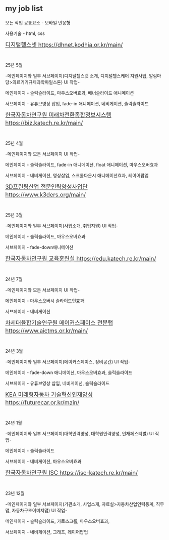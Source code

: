 <h2 style="color:#333; font-weight:bold; font-size:24px;">my job list</h2>
<p>모든 작업 공통요소 - 모바일 반응형</p>
<p>사용기술 - html, css</p>
<a href="https://dhnet.kodhia.or.kr/main/" target="_blank" style="display:block;margin-bottom:10px;font-size:18px;line-height:1.4;color:#333;">디지털헬스넷 https://dhnet.kodhia.or.kr/main/</a><br /> 
<p>25년 5월</p>
<p>-메인페이지와 일부 서브페이지(디지털헬스넷 소개, 디지털헬스케어 지원사업, 알림마당>의료기기규제과학마일스톤) UI 작업-</p>
<p>메인페이지 - 슬릭슬라이드, 마우스오버효과, 배너슬라이드 애니메이션 </p>
<p>서브페이지 - 유튜브영상 삽입, fade-in 애니메이션, 네비게이션, 슬릭슬라이드</p>
<a href="https://biz.katech.re.kr/main/" target="_blank" style="display:block;margin-bottom:10px;font-size:18px;line-height:1.4;color:#333;">한국자동차연구원 미래차전환종합정보시스템 https://biz.katech.re.kr/main/</a><br /> 
<p>25년 4월</p>
<p>-메인페이지와 모든 서브페이지 UI 작업-</p>
<p>메인페이지 - 슬릭슬라이드, fade-in 애니메이션, float 애니메이션, 마우스오버효과</p>
<p>서브페이지 - 네비게이션, 영상삽입, 스크롤다운시 애니메이션효과, 레이어팝업</p>
<a href="https://www.k3ders.org/main/" target="_blank" style="display:block;margin-bottom:10px;font-size:18px;line-height:1.4;color:#333;">3D프린팅산업 전문인력양성사업단 https://www.k3ders.org/main/</a><br /> 
<p>25년 3월</p>
<p>-메인페이지와 일부 서브페이지(사업소개, 취업지원) UI 작업-</p>
<p>메인페이지 - 슬릭슬라이드, 마우스오버효과 </p>
<p>서브페이지 - fade-down애니메이션</p>
<a href="https://edu.katech.re.kr/main/" target="_blank" style="display:block;margin-bottom:10px;font-size:18px;line-height:1.4;color:#333;">한국자동차연구원 교육훈련실 https://edu.katech.re.kr/main/</a><br />
<p>24년 7월</p>
<p>-메인페이지와 모든 서브페이지 UI 작업-</p>
<p>메인페이지 - 마우스오버시 슬라이드인효과</p>
<p>서브페이지 - 네비게이션</p>
<a href="https://www.aictms.or.kr/main/" target="_blank" style="display:block;margin-bottom:10px;font-size:18px;line-height:1.4;color:#333;">차세대융합기술연구원 메이커스페이스 전문랩 https://www.aictms.or.kr/main/</a><br /> 
<p>24년 3월</p>
<p>-메인페이지와 일부 서브페이지(메이커스페이스, 장비공간) UI 작업-</p>
<p>메인페이지 - fade-down 애니메이션, 마우스오버효과, 슬릭슬라이드</p>
<p>서브페이지 - 유튜브영상 삽입, 네비게이션, 슬릭슬라이드</p>
<a href="https://futurecar.or.kr/main/" target="_blank" style="display:block;margin-bottom:10px;font-size:18px;line-height:1.4;color:#333;">KEA 미래형자동차 기술혁신인재양성 https://futurecar.or.kr/main/</a><br /> 
<p>24년 1월</p>
<p>-메인페이지와 일부 서브페이지(대학인력양성, 대학원인력양성, 인재페스티벌) UI 작업-</p>
<p>메인페이지 - 슬릭슬라이드 </p>
<p>서브페이지 - 네비게이션, 마우스오버효과</p>
<a href="https://isc-katech.re.kr/main/" target="_blank" style="display:block;margin-bottom:10px;font-size:18px;line-height:1.4;color:#333;">한국자동차연구원 ISC https://isc-katech.re.kr/main/</a><br /> 
<p>23년 12월</p>
<p>-메인페이지와 일부 서브페이지(기관소개, 사업소개, 자료실>자동차산업인력통계, 직무맵, 자동차구조이미지맵) UI 작업-</p>
<p>메인페이지 - 슬릭슬라이드, 가로스크롤, 마우스오버효과, </p>
<p>서브페이지 - 네비게이션, 그래프, 레이어팝업</p>

